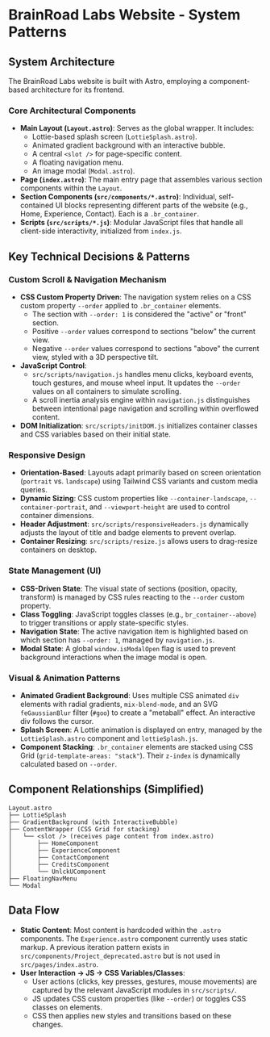 # BrainRoad Labs Website - System Patterns

## System Architecture

The BrainRoad Labs website is built with Astro, employing a component-based architecture for its frontend.

### Core Architectural Components
- **Main Layout (`Layout.astro`)**: Serves as the global wrapper. It includes:
    - Lottie-based splash screen (`LottieSplash.astro`).
    - Animated gradient background with an interactive bubble.
    - A central `<slot />` for page-specific content.
    - A floating navigation menu.
    - An image modal (`Modal.astro`).
- **Page (`index.astro`)**: The main entry page that assembles various section components within the `Layout`.
- **Section Components (`src/components/*.astro`)**: Individual, self-contained UI blocks representing different parts of the website (e.g., Home, Experience, Contact). Each is a `.br_container`.
- **Scripts (`src/scripts/*.js`)**: Modular JavaScript files that handle all client-side interactivity, initialized from `index.js`.

## Key Technical Decisions & Patterns

### Custom Scroll & Navigation Mechanism
- **CSS Custom Property Driven**: The navigation system relies on a CSS custom property `--order` applied to `.br_container` elements.
    - The section with `--order: 1` is considered the "active" or "front" section.
    - Positive `--order` values correspond to sections "below" the current view.
    - Negative `--order` values correspond to sections "above" the current view, styled with a 3D perspective tilt.
- **JavaScript Control**:
    - `src/scripts/navigation.js` handles menu clicks, keyboard events, touch gestures, and mouse wheel input. It updates the `--order` values on all containers to simulate scrolling.
    - A scroll inertia analysis engine within `navigation.js` distinguishes between intentional page navigation and scrolling within overflowed content.
- **DOM Initialization**: `src/scripts/initDOM.js` initializes container classes and CSS variables based on their initial state.

### Responsive Design
- **Orientation-Based**: Layouts adapt primarily based on screen orientation (`portrait` vs. `landscape`) using Tailwind CSS variants and custom media queries.
- **Dynamic Sizing**: CSS custom properties like `--container-landscape`, `--container-portrait`, and `--viewport-height` are used to control container dimensions.
- **Header Adjustment**: `src/scripts/responsiveHeaders.js` dynamically adjusts the layout of title and badge elements to prevent overlap.
- **Container Resizing**: `src/scripts/resize.js` allows users to drag-resize containers on desktop.

### State Management (UI)
- **CSS-Driven State**: The visual state of sections (position, opacity, transform) is managed by CSS rules reacting to the `--order` custom property.
- **Class Toggling**: JavaScript toggles classes (e.g., `br_container--above`) to trigger transitions or apply state-specific styles.
- **Navigation State**: The active navigation item is highlighted based on which section has `--order: 1`, managed by `navigation.js`.
- **Modal State**: A global `window.isModalOpen` flag is used to prevent background interactions when the image modal is open.

### Visual & Animation Patterns
- **Animated Gradient Background**: Uses multiple CSS animated `div` elements with radial gradients, `mix-blend-mode`, and an SVG `feGaussianBlur` filter (`#goo`) to create a "metaball" effect. An interactive div follows the cursor.
- **Splash Screen**: A Lottie animation is displayed on entry, managed by the `LottieSplash.astro` component and `lottieSplash.js`.
- **Component Stacking**: `.br_container` elements are stacked using CSS Grid (`grid-template-areas: "stack"`). Their `z-index` is dynamically calculated based on `--order`.

## Component Relationships (Simplified)
```
Layout.astro
├── LottieSplash
├── GradientBackground (with InteractiveBubble)
├── ContentWrapper (CSS Grid for stacking)
│   └── <slot /> (receives page content from index.astro)
│       ├── HomeComponent
│       ├── ExperienceComponent
│       ├── ContactComponent
│       ├── CreditsComponent
│       └── UnlckUComponent
├── FloatingNavMenu
└── Modal
```

## Data Flow
- **Static Content**: Most content is hardcoded within the `.astro` components. The `Experience.astro` component currently uses static markup. A previous iteration pattern exists in `src/components/Project_deprecated.astro` but is not used in `src/pages/index.astro`.
- **User Interaction -> JS -> CSS Variables/Classes**:
    - User actions (clicks, key presses, gestures, mouse movements) are captured by the relevant JavaScript modules in `src/scripts/`.
    - JS updates CSS custom properties (like `--order`) or toggles CSS classes on elements.
    - CSS then applies new styles and transitions based on these changes.

